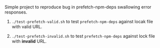 Simple project to reproduce bug in prefetch-npm-deps swallowing error responses.

1. `./test-prefetch-valid.sh` to test `prefetch-npm-deps` against locak file with valid URL.

2. `./test-prefetch-invalid.sh` to test `prefetch-npm-deps` against lock file with **invalid** URL.

